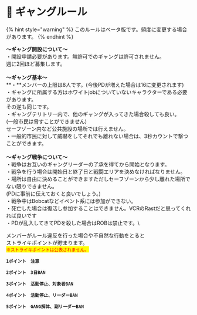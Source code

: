 # 📗 ギャングルール

{% hint style="warning" %}
このルールはベータ版です。頻度に変更する場合があります。
{% endhint %}

**～ギャング開設について～**\
・開設申請必要があります。無許可でのギャングは許可されません。\
週に2回ほど募集します。\
\
**～ギャング基本～**\
**・**メンバーの上限は8人です。(今後PDが増えた場合は16に変更されます)\
・ギャングに所属する方はホワイトjobについていないキャラクターである必要があります。\
その逆も同じです。\
・ギャングテリトリー内で、他のギャングが入ってきた場合殺しても良い。\
(一般市民は脅すことができません)\
セーフゾーン内など公共施設の場所では行えません。\
・一般的市民に対して威嚇をしてそれでも離れない場合は、3秒カウントで撃つことができます。\
\
**～ギャング戦争について～**\
・戦争はお互いのギャングリーダーの了承を得てから開始となります。\
・戦争を行う場合は開始日と終了日と戦闘エリアを決めなければなりません。\
・場所は自由に決めることができますただしセーフゾーンから少し離れた場所でない限りできません。\
(PDに事前に伝えておくと良いでしょう。)\
・戦争中はBobcatなどイベント系には参加ができない。\
・死亡した場合は復活し参加することはできません。VCRのRastだと思ってくれれば良いです\
・PDが乱入してきてPDを殺した場合はROBは禁止です。\


メンバーがルール違反を行った場合や不自然な行動をとると\
ストライキポイントが貯まります。\
<mark style="color:red;">`※ストライキポイントは公表されません。`</mark>

**`1ポイント　注意`**

**`2ポイント　3日BAN`**

**`3ポイント　活動停止、対象者BAN`**

**`4ポイント　活動停止、リーダーBAN`**

**`5ポイント　GANG解体、副リーダーBAN`**
